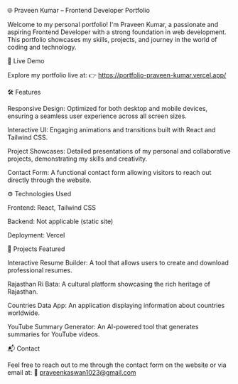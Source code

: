 🌐 Praveen Kumar – Frontend Developer Portfolio

Welcome to my personal portfolio! I'm Praveen Kumar, a passionate and aspiring Frontend Developer with a strong foundation in web development. This portfolio showcases my skills, projects, and journey in the world of coding and technology.

🚀 Live Demo

Explore my portfolio live at:
👉 https://portfolio-praveen-kumar.vercel.app/

🛠️ Features

Responsive Design: Optimized for both desktop and mobile devices, ensuring a seamless user experience across all screen sizes.

Interactive UI: Engaging animations and transitions built with React and Tailwind CSS.

Project Showcases: Detailed presentations of my personal and collaborative projects, demonstrating my skills and creativity.

Contact Form: A functional contact form allowing visitors to reach out directly through the website.

⚙️ Technologies Used

Frontend: React, Tailwind CSS

Backend: Not applicable (static site)

Deployment: Vercel

🧪 Projects Featured

Interactive Resume Builder: A tool that allows users to create and download professional resumes.

Rajasthan Ri Bata: A cultural platform showcasing the rich heritage of Rajasthan.

Countries Data App: An application displaying information about countries worldwide.

YouTube Summary Generator: An AI-powered tool that generates summaries for YouTube videos.

📬 Contact

Feel free to reach out to me through the contact form on the website or via email at:
📧 praveenkaswan1023@gmail.com
